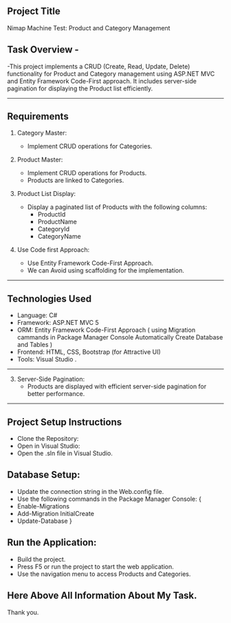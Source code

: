 ## Project Title
Nimap Machine Test: Product and Category Management


## Task Overview -
-This project implements a CRUD (Create, Read, Update, Delete) functionality for Product and Category management using ASP.NET MVC and Entity Framework Code-First 
 approach. It includes server-side pagination for displaying the Product list efficiently.
 
---

## Requirements
1. Category Master:
   - Implement CRUD operations for Categories.
   
2. Product Master:
   - Implement CRUD operations for Products.
   - Products are linked to Categories.

3. Product List Display:
   - Display a paginated list of Products with the following columns:
     - ProductId
     - ProductName
     - CategoryId
     - CategoryName

4. Use Code first Approach:
   - Use Entity Framework Code-First Approach.
   - We can Avoid using scaffolding for the implementation.

---

## Technologies Used
- Language: C#
- Framework: ASP.NET MVC 5
- ORM: Entity Framework Code-First Approach ( using Migration cammands in Package  Manager Console Automatically Create Database and Tables )
- Frontend: HTML, CSS, Bootstrap (for Attractive UI)
- Tools: Visual Studio .

---

3. Server-Side Pagination:
   - Products are displayed with efficient server-side pagination for better performance.

---
## Project Setup Instructions
- Clone the Repository:
- Open in Visual Studio:
- Open the .sln file in Visual Studio.

## Database Setup:

- Update the connection string in the Web.config file.
- Use the following commands in the Package Manager Console:
{
- Enable-Migrations
- Add-Migration InitialCreate
- Update-Database
}

## Run the Application:

- Build the project.
- Press F5 or run the project to start the web application.
- Use the navigation menu to access Products and Categories.


## Here Above All Information About My Task. ##
 Thank you.

 
